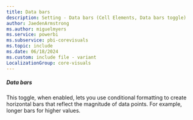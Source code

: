 ```yaml
---
title: Data bars
description: Setting - Data bars (Cell Elements, Data bars toggle)
author: JaedenArmstrong
ms.author: miguelmyers
ms.service: powerbi
ms.subservice: pbi-corevisuals
ms.topic: include
ms.date: 06/18/2024
ms.custom: include file - variant
LocalizationGroup: core-visuals
---
```

##### Data bars

This toggle, when enabled, lets you use conditional formatting to create horizontal bars that reflect the magnitude of data points. For example, longer bars for higher values.
